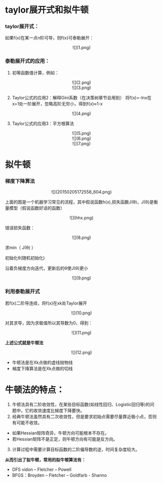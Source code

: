 <link href="http://github.com/yrgoldteeth/darkdowncss/raw/master/darkdown.css" rel="stylesheet"></link> 

# taylor展开式和拟牛顿

### taylor展开式：

如果f(x)在某一点n阶可导，则f(x)可泰勒展开：

<center>
![](1.png)
</center>

### 泰勒展开式的应用：

1. 初等函数值计算，例如：

<div align=center>
![](2.png)
</div>

<div align=center>
![](3.png)
</div>

2. Taylor公式的应用2：解释Gini系数（在决策树章节会用到）
将f(x)=-lnx在x=1处一阶展开，忽略高阶无穷小，得到f(x)≈1-x

<div align=center>
![](4.png)
</div>

3. Taylor公式的应用3：平方根算法

<div align=center>
![](5.png)
</div>

<div align=center>
![](6.png)
</div>

<div align=center>
![](7.png)
</div>

# 拟牛顿
### 梯度下降算法

<div align=center>
![](20150205172558_604.png)
</div>

上面的图是一个机器学习常见的流程，其中假说函数h(x),损失函数J(θ)，J(θ)是衡量模型（假说函数好话的函数）

<div align=center>
![](hhx.png)
</div>

错误损失函数：

<div align=center>
![](8.png)
</div>

求min（ J(θ) ）

初始化θ(随机初始化)

沿着负梯度方向迭代，更新后的θ使J(θ)更小

<div align=center>
![](9.png)
</div>

### 利用泰勒展开式
若f(x)二阶导连续，将f(x)在xk处Taylor展开

<div align=center>
![](10.png)
</div>

对其求导，因为求极值所以其导数为0，得到：

<div align=center>
![](11.png)
</div>

**上述公式就是牛顿法**

<div align=center>
![](12.png)
</div>

* 牛顿法是在Xk点做的虚线抛物线
* 梯度下降算法是在Xk点做的切线

# 牛顿法的特点：
1. 牛顿法具有二阶收敛性，在某些目标函数(如线性回归、Logistic回归等)的问题中，它的收敛速度比梯度下降要快。
2. 经典牛顿法虽然具有二次收敛性，但是要求初始点需要尽量靠近极小点，否则有可能不收敛。
* 如果Hessian矩阵奇异，牛顿方向可能根本不存在。
* 若Hessian矩阵不是正定，则牛顿方向有可能是反方向。
3. 计算过程中需要计算目标函数的二阶偏导数的逆，时间复杂度较大。

**从而引出了拟牛顿，常用的拟牛顿算法有：**

* DFS vidon – Fletcher – Powell
* BFGS：Broyden – Fletcher – Goldfarb - Shanno
